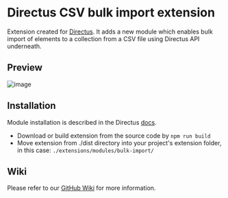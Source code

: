 # Directus CSV bulk import extension
Extension created for [Directus](https://github.com/directus/directus). It adds a new module which enables bulk import of elements to a collection from a CSV file using Directus API underneath.

## Preview
![image](https://user-images.githubusercontent.com/56135216/149823755-78385b62-57e5-47f8-93ac-1c1c25262426.png)


## Installation
Module installation is described in the Directus [docs](https://docs.directus.io/extensions/creating-extensions/#deploying-your-extension).

- Download or build extension from the source code by `npm run build`
- Move extension from ./dist directory into your project's extension folder, in this case: `./extensions/modules/bulk-import/ `

## Wiki
Please refer to our [GitHub Wiki](https://github.com/PolySentry/directus-csv-bulk-import/wiki) for more information.
